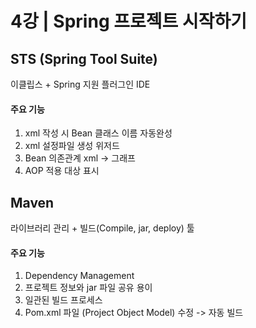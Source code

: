 # 4강 | Spring 프로젝트 시작하기

## STS (Spring Tool Suite)
이클립스 + Spring 지원 플러그인 IDE

#### 주요 기능
1) xml 작성 시 Bean 클래스 이름 자동완성
2) xml 설정파일 생성 위저드
3) Bean 의존관계 xml -> 그래프
4) AOP 적용 대상 표시

## Maven
라이브러리 관리 + 빌드(Compile, jar, deploy) 툴

#### 주요 기능
1) Dependency Management
2) 프로젝트 정보와 jar 파일 공유 용이
3) 일관된 빌드 프로세스
4) Pom.xml 파일 (Project Object Model) 수정 -> 자동 빌드
